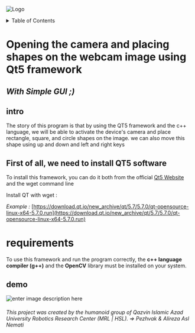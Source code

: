 ![Logo](https://avatars.githubusercontent.com/u/49516884?s=200&v=4)
<!-- TABLE OF CONTENTS -->
<details>
  <summary>Table of Contents</summary>
  <ol>
    <li>
      <a href="# Intro">Intro</a>
    </li>
    <li>
      <a href="#First of all, we need to install QT5 software">install</a>
    </li>
    <li><a href="#requirements">requirements</a>
    </li>
  </ol>
</details>



# Opening the camera and placing shapes on the webcam image using Qt5 framework
## _With Simple GUI ;)_

## intro
The story of this program is that by using the QT5 framework and the c++ language, we will be able to activate the device's camera and place rectangle, square, and circle shapes on the image. we can also move this shape using up and down and left and right keys

## First of all, we need to install QT5 software
To install this framework, you can do it both from the official [Qt5 Website](https://www.qt.io/download-open-source#section-2) and the wget command line

Install QT with wget :

*Example :* [https://download.qt.io/new_archive/qt/5.7/5.7.0/qt-opensource-linux-x64-5.7.0.run](https://download.qt.io/new_archive/qt/5.7/5.7.0/qt-opensource-linux-x64-5.7.0.run)


# requirements
To use this framework and run the program correctly, the **c++ language compiler (g++)** and the **OpenCV** library must be installed on your system.

## demo

![enter image description here](requirements)



###### This project was created by the humanoid group of Qazvin Islamic Azad University Robotics Research Center (MRL | HSL). => Pezhvak & Alireza Asl Nemati 

